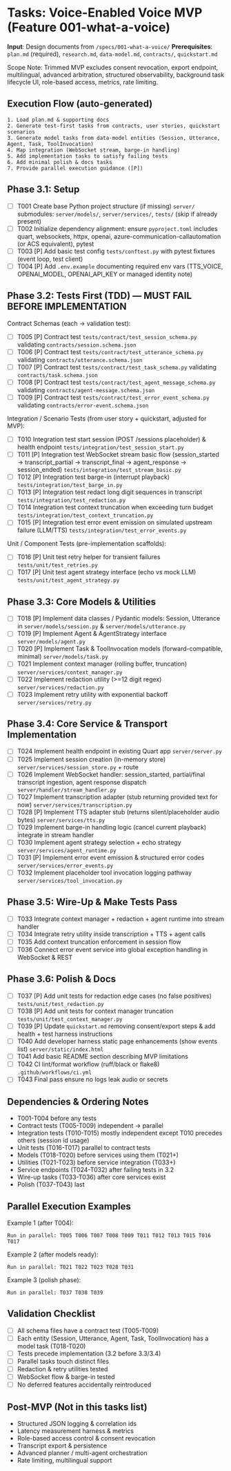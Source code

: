 # Tasks: Voice-Enabled Voice MVP (Feature 001-what-a-voice)

**Input**: Design documents from `/specs/001-what-a-voice/`
**Prerequisites**: `plan.md` (required), `research.md`, `data-model.md`, `contracts/`, `quickstart.md`

Scope Note: Trimmed MVP excludes consent revocation, export endpoint, multilingual, advanced arbitration, structured observability, background task lifecycle UI, role-based access, metrics, rate limiting.

## Execution Flow (auto-generated)
```
1. Load plan.md & supporting docs
2. Generate test-first tasks from contracts, user stories, quickstart scenarios
3. Generate model tasks from data-model entities (Session, Utterance, Agent, Task, ToolInvocation)
4. Map integration (WebSocket stream, barge-in handling)
5. Add implementation tasks to satisfy failing tests
6. Add minimal polish & docs tasks
7. Provide parallel execution guidance ([P])
```

## Phase 3.1: Setup
- [ ] T001 Create base Python project structure (if missing) `server/` submodules: `server/models/`, `server/services/`, `tests/` (skip if already present)
- [ ] T002 Initialize dependency alignment: ensure `pyproject.toml` includes quart, websockets, httpx, openai, azure-communication-callautomation (or ACS equivalent), pytest
- [ ] T003 [P] Add basic test config `tests/conftest.py` with pytest fixtures (event loop, test client)
- [ ] T004 [P] Add `.env.example` documenting required env vars (TTS_VOICE, OPENAI_MODEL, OPENAI_API_KEY or managed identity note)

## Phase 3.2: Tests First (TDD) — MUST FAIL BEFORE IMPLEMENTATION
Contract Schemas (each → validation test):
- [ ] T005 [P] Contract test `tests/contract/test_session_schema.py` validating `contracts/session.schema.json`
- [ ] T006 [P] Contract test `tests/contract/test_utterance_schema.py` validating `contracts/utterance.schema.json`
- [ ] T007 [P] Contract test `tests/contract/test_task_schema.py` validating `contracts/task.schema.json`
- [ ] T008 [P] Contract test `tests/contract/test_agent_message_schema.py` validating `contracts/agent-message.schema.json`
- [ ] T009 [P] Contract test `tests/contract/test_error_event_schema.py` validating `contracts/error-event.schema.json`

Integration / Scenario Tests (from user story + quickstart, adjusted for MVP):
- [ ] T010 Integration test start session (POST /sessions placeholder) & health endpoint `tests/integration/test_session_start.py`
- [ ] T011 [P] Integration test WebSocket stream basic flow (session_started → transcript_partial → transcript_final → agent_response → session_ended) `tests/integration/test_stream_basic.py`
- [ ] T012 [P] Integration test barge-in (interrupt playback) `tests/integration/test_barge_in.py`
- [ ] T013 [P] Integration test redact long digit sequences in transcript `tests/integration/test_redaction.py`
- [ ] T014 Integration test context truncation when exceeding turn budget `tests/integration/test_context_truncation.py`
- [ ] T015 [P] Integration test error event emission on simulated upstream failure (LLM/TTS) `tests/integration/test_error_events.py`

Unit / Component Tests (pre-implementation scaffolds):
- [ ] T016 [P] Unit test retry helper for transient failures `tests/unit/test_retries.py`
- [ ] T017 [P] Unit test agent strategy interface (echo vs mock LLM) `tests/unit/test_agent_strategy.py`

## Phase 3.3: Core Models & Utilities
- [ ] T018 [P] Implement data classes / Pydantic models: Session, Utterance in `server/models/session.py` & `server/models/utterance.py`
- [ ] T019 [P] Implement Agent & AgentStrategy interface `server/models/agent.py`
- [ ] T020 [P] Implement Task & ToolInvocation models (forward-compatible, minimal) `server/models/task.py`
- [ ] T021 Implement context manager (rolling buffer, truncation) `server/services/context_manager.py`
- [ ] T022 Implement redaction utility (>=12 digit regex) `server/services/redaction.py`
- [ ] T023 Implement retry utility with exponential backoff `server/services/retry.py`

## Phase 3.4: Core Service & Transport Implementation
- [ ] T024 Implement health endpoint in existing Quart app `server/server.py`
- [ ] T025 Implement session creation (in-memory store) `server/services/session_store.py` + route
- [ ] T026 Implement WebSocket handler: session_started, partial/final transcript ingestion, agent response dispatch `server/handler/stream_handler.py`
- [ ] T027 Implement transcription adapter (stub returning provided text for now) `server/services/transcription.py`
- [ ] T028 [P] Implement TTS adapter stub (returns silent/placeholder audio bytes) `server/services/tts.py`
- [ ] T029 Implement barge-in handling logic (cancel current playback) integrate in stream handler
- [ ] T030 Implement agent strategy selection + echo strategy `server/services/agent_runtime.py`
- [ ] T031 [P] Implement error event emission & structured error codes `server/services/error_events.py`
- [ ] T032 Implement placeholder tool invocation logging pathway `server/services/tool_invocation.py`

## Phase 3.5: Wire-Up & Make Tests Pass
- [ ] T033 Integrate context manager + redaction + agent runtime into stream handler
- [ ] T034 Integrate retry utility inside transcription + TTS + agent calls
- [ ] T035 Add context truncation enforcement in session flow
- [ ] T036 Connect error event service into global exception handling in WebSocket & REST

## Phase 3.6: Polish & Docs
- [ ] T037 [P] Add unit tests for redaction edge cases (no false positives) `tests/unit/test_redaction.py`
- [ ] T038 [P] Add unit tests for context manager truncation `tests/unit/test_context_manager.py`
- [ ] T039 [P] Update `quickstart.md` removing consent/export steps & add health + test harness instructions
- [ ] T040 Add developer harness static page enhancements (show events list) `server/static/index.html`
- [ ] T041 Add basic README section describing MVP limitations
- [ ] T042 CI lint/format workflow (ruff/black or flake8) `.github/workflows/ci.yml`
- [ ] T043 Final pass ensure no logs leak audio or secrets

## Dependencies & Ordering Notes
- T001-T004 before any tests
- Contract tests (T005-T009) independent → parallel
- Integration tests (T010-T015) mostly independent except T010 precedes others (session id usage)
- Unit tests (T016-T017) parallel to contract tests
- Models (T018-T020) before services using them (T021+)
- Utilities (T021-T023) before service integration (T033+)
- Service endpoints (T024-T032) after failing tests in 3.2
- Wire-up tasks (T033-T036) after core services exist
- Polish (T037-T043) last

## Parallel Execution Examples
Example 1 (after T004):
```
Run in parallel: T005 T006 T007 T008 T009 T011 T012 T013 T015 T016 T017
```
Example 2 (after models ready):
```
Run in parallel: T021 T022 T023 T028 T031
```
Example 3 (polish phase):
```
Run in parallel: T037 T038 T039
```

## Validation Checklist
- [ ] All schema files have a contract test (T005-T009)
- [ ] Each entity (Session, Utterance, Agent, Task, ToolInvocation) has a model task (T018-T020)
- [ ] Tests precede implementation (3.2 before 3.3/3.4)
- [ ] Parallel tasks touch distinct files
- [ ] Redaction & retry utilities tested
- [ ] WebSocket flow & barge-in tested
- [ ] No deferred features accidentally reintroduced

## Post-MVP (Not in this tasks list)
- Structured JSON logging & correlation ids
- Latency measurement harness & metrics
- Role-based access control & consent revocation
- Transcript export & persistence
- Advanced planner / multi-agent orchestration
- Rate limiting, multilingual support

